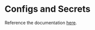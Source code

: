 # Configs and Secrets

Reference the documentation [here](../container-deployments/passing-config-and-secrets.md).
